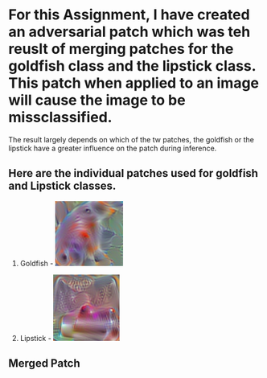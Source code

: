 # For this Assignment, I have created an adversarial patch which was teh reuslt of merging patches for the goldfish class and the lipstick class. This patch when applied to an image will cause the image to be missclassified. 
The result largely depends on which of the tw patches, the goldfish or the lipstick have a greater influence on the patch during inference. 

## Here are the individual patches used for goldfish and Lipstick classes.

1. Goldfish - ![](goldfish.png)



2. Lipstick - ![](lipstick.png)

## Merged Patch 

